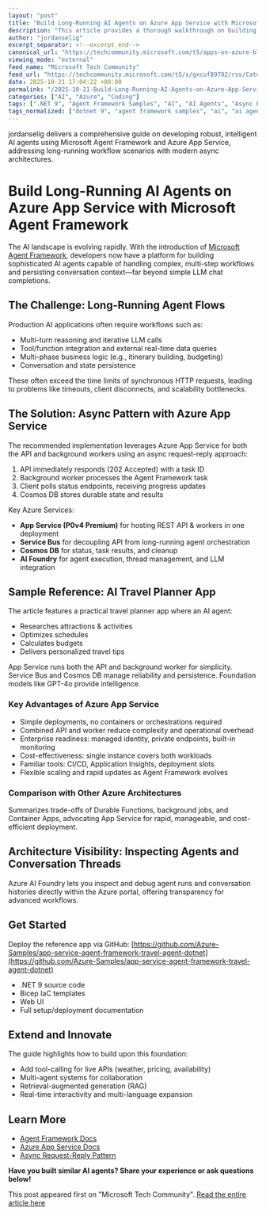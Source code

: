 ```yaml
---
layout: "post"
title: "Build Long-Running AI Agents on Azure App Service with Microsoft Agent Framework"
description: "This article provides a thorough walkthrough on building production-ready, long-running intelligent AI agents with Microsoft Agent Framework, deployed on Azure App Service using asynchronous patterns. It explains key architectural considerations, the benefits of the async request-reply pattern, and how to integrate critical Azure services like Service Bus, Cosmos DB, and AI Foundry. A practical travel planner sample app is featured to demonstrate the architecture, with deployment resources included."
author: "jordanselig"
excerpt_separator: <!--excerpt_end-->
canonical_url: "https://techcommunity.microsoft.com/t5/apps-on-azure-blog/build-long-running-ai-agents-on-azure-app-service-with-microsoft/ba-p/4463159"
viewing_mode: "external"
feed_name: "Microsoft Tech Community"
feed_url: "https://techcommunity.microsoft.com/t5/s/gxcuf89792/rss/Category?category.id=Azure"
date: 2025-10-21 17:04:22 +00:00
permalink: "/2025-10-21-Build-Long-Running-AI-Agents-on-Azure-App-Service-with-Microsoft-Agent-Framework.html"
categories: ["AI", "Azure", "Coding"]
tags: [".NET 9", "Agent Framework Samples", "AI", "AI Agents", "Async Pattern", "Azure", "Azure AI Foundry", "Azure App Service", "Azure Durable Functions", "Background Workers", "Cloud Architecture", "Coding", "Community", "Cosmos DB", "GPT 4o", "Long Running Workflows", "Microsoft Agent Framework", "Production AI", "Request Reply Pattern", "Service Bus"]
tags_normalized: ["dotnet 9", "agent framework samples", "ai", "ai agents", "async pattern", "azure", "azure ai foundry", "azure app service", "azure durable functions", "background workers", "cloud architecture", "coding", "community", "cosmos db", "gpt 4o", "long running workflows", "microsoft agent framework", "production ai", "request reply pattern", "service bus"]
---
```


jordanselig delivers a comprehensive guide on developing robust, intelligent AI agents using Microsoft Agent Framework and Azure App Service, addressing long-running workflow scenarios with modern async architectures.<!--excerpt_end-->

# Build Long-Running AI Agents on Azure App Service with Microsoft Agent Framework

The AI landscape is evolving rapidly. With the introduction of [Microsoft Agent Framework](https://learn.microsoft.com/en-us/agent-framework/overview/agent-framework-overview), developers now have a platform for building sophisticated AI agents capable of handling complex, multi-step workflows and persisting conversation context—far beyond simple LLM chat completions.

## The Challenge: Long-Running Agent Flows

Production AI applications often require workflows such as:

- Multi-turn reasoning and iterative LLM calls
- Tool/function integration and external real-time data queries
- Multi-phase business logic (e.g., itinerary building, budgeting)
- Conversation and state persistence

These often exceed the time limits of synchronous HTTP requests, leading to problems like timeouts, client disconnects, and scalability bottlenecks.

## The Solution: Async Pattern with Azure App Service

The recommended implementation leverages Azure App Service for both the API and background workers using an async request-reply approach:

1. API immediately responds (202 Accepted) with a task ID
2. Background worker processes the Agent Framework task
3. Client polls status endpoints, receiving progress updates
4. Cosmos DB stores durable state and results

Key Azure Services:

- **App Service (P0v4 Premium)** for hosting REST API & workers in one deployment
- **Service Bus** for decoupling API from long-running agent orchestration
- **Cosmos DB** for status, task results, and cleanup
- **AI Foundry** for agent execution, thread management, and LLM integration

## Sample Reference: AI Travel Planner App

The article features a practical travel planner
app where an AI agent:

- Researches attractions & activities
- Optimizes schedules
- Calculates budgets
- Delivers personalized travel tips

App Service runs both the API and background worker for simplicity. Service Bus and Cosmos DB manage reliability and persistence. Foundation models like GPT-4o provide intelligence.

### Key Advantages of Azure App Service

- Simple deployments, no containers or orchestrations required
- Combined API and worker reduce complexity and operational overhead
- Enterprise readiness: managed identity, private endpoints, built-in monitoring
- Cost-effectiveness: single instance covers both workloads
- Familiar tools: CI/CD, Application Insights, deployment slots
- Flexible scaling and rapid updates as Agent Framework evolves

### Comparison with Other Azure Architectures

Summarizes trade-offs of Durable Functions, background jobs, and Container Apps, advocating App Service for rapid, manageable, and cost-efficient deployment.

## Architecture Visibility: Inspecting Agents and Conversation Threads

Azure AI Foundry lets you inspect and debug agent runs and conversation histories directly within the Azure portal, offering transparency for advanced workflows.

## Get Started

Deploy the reference app via GitHub:
[https://github.com/Azure-Samples/app-service-agent-framework-travel-agent-dotnet](https://github.com/Azure-Samples/app-service-agent-framework-travel-agent-dotnet)

- .NET 9 source code
- Bicep IaC templates
- Web UI
- Full setup/deployment documentation

## Extend and Innovate

The guide highlights how to build upon this foundation:

- Add tool-calling for live APIs (weather, pricing, availability)
- Multi-agent systems for collaboration
- Retrieval-augmented generation (RAG)
- Real-time interactivity and multi-language expansion

## Learn More

- [Agent Framework Docs](https://learn.microsoft.com/en-us/agent-framework/overview/agent-framework-overview)
- [Azure App Service Docs](https://learn.microsoft.com/azure/app-service/)
- [Async Request-Reply Pattern](https://learn.microsoft.com/azure/architecture/patterns/async-request-reply)

**Have you built similar AI agents? Share your experience or ask questions below!**

This post appeared first on "Microsoft Tech Community". [Read the entire article here](https://techcommunity.microsoft.com/t5/apps-on-azure-blog/build-long-running-ai-agents-on-azure-app-service-with-microsoft/ba-p/4463159)
